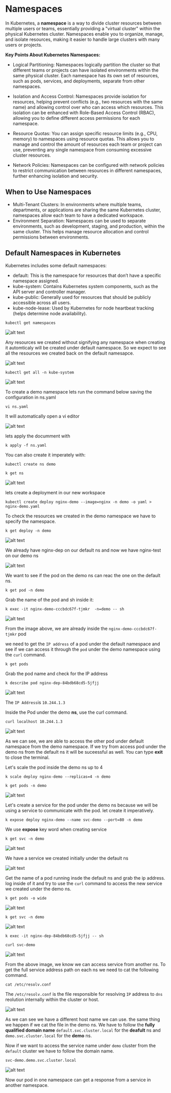 # Namespaces

In Kubernetes, a **namespace** is a way to divide cluster resources between multiple users or teams, essentially providing a "virtual cluster" within the physical Kubernetes cluster. Namespaces enable you to organize, manage, and isolate resources, making it easier to handle large clusters with many users or projects.

**Key Points About Kubernetes Namespaces:**
- Logical Partitioning: Namespaces logically partition the cluster so that different teams or projects can have isolated environments within the same physical cluster. Each namespace has its own set of resources, such as pods, services, and deployments, separate from other namespaces.

- Isolation and Access Control: Namespaces provide isolation for resources, helping prevent conflicts (e.g., two resources with the same name) and allowing control over who can access which resources. This isolation can be enhanced with Role-Based Access Control (RBAC), allowing you to define different access permissions for each namespace.

- Resource Quotas: You can assign specific resource limits (e.g., CPU, memory) to namespaces using resource quotas. This allows you to manage and control the amount of resources each team or project can use, preventing any single namespace from consuming excessive cluster resources.

- Network Policies: Namespaces can be configured with network policies to restrict communication between resources in different namespaces, further enhancing isolation and security.

## When to Use Namespaces

- Multi-Tenant Clusters: In environments where multiple teams, departments, or applications are sharing the same Kubernetes cluster, namespaces allow each team to have a dedicated workspace.
- Environment Separation: Namespaces can be used to separate environments, such as development, staging, and production, within the same cluster. This helps manage resource allocation and control permissions between environments.

## Default Namespaces in Kubernetes

Kubernetes includes some default namespaces:

- default: This is the namespace for resources that don’t have a specific namespace assigned.
- kube-system: Contains Kubernetes system components, such as the API server and controller manager.
- kube-public: Generally used for resources that should be publicly accessible across all users.
- kube-node-lease: Used by Kubernetes for node heartbeat tracking (helps determine node availability).

```
kubectl get namespaces
```
![alt text](<images/Screenshot 2024-11-11 at 12.50.26.png>)

Any resources we created without signifying any namespace when creating it automticaly will be created under default namespace. So  we expect to see all the resources we created back on the default namesapce.

![alt text](<images/Screenshot 2024-11-11 at 12.54.50.png>)

```
kubectl get all -n kube-system
```

![alt text](<images/Screenshot 2024-11-11 at 13.04.13.png>)

 To create a demo namespace lets run the command below saving the configuration in ns.yaml

 ``
 vi ns.yaml
 ``

 It will automatically open a vi editor

 ![alt text](<images/Screenshot 2024-11-11 at 13.14.30.png>)

 lets apply the documment with

 ```
 k apply -f ns.yaml
 ```
You can also create it imperately with:
```
kubectl create ns demo
```
 ```
 k get ns
 ```
 ![alt text](<images/Screenshot 2024-11-11 at 13.16.34.png>)

 lets create a deployment in our new workspace

 ```
 kubectl create deploy nginx-demo --image=nginx -n demo -o yaml > nginx-demo.yaml
 ```
 To check the resources we created in the demo namespace we have to specify the namespace.
```
k get deploy -n demo
```
![alt text](<images/Screenshot 2024-11-11 at 13.25.21.png>)

We already have nginx-dep on our default ns and now we have nginx-test on our demo ns

![alt text](<images/Screenshot 2024-11-11 at 13.26.59.png>)

We want to see if the pod on the demo ns can reac the one on the default ns.

```
k get pod -n demo
```
Grab the name of the pod and sh inside it:
```
k exec -it nginx-demo-cccbdc67f-tjmkr  -n=demo -- sh
```
![alt text](<images/Screenshot 2024-11-11 at 13.32.33.png>)

From the image above, we are already inside the `nginx-demo-cccbdc67f-tjmkr` pod

we need to get the `IP address` of a pod under the default namespace and see if we can access it through the `pod` under the demo namespace using the `curl` command.
```
k get pods
```
Grab the pod name and check for the IP address

```
k describe pod nginx-dep-84bdb68cd5-5jfjj
```
![alt text](<images/Screenshot 2024-11-11 at 13.40.10.png>)

The `IP Address`is `10.244.1.3`

Inside the Pod under the demo **ns**, use the curl command.

```
curl localhost 10.244.1.3
```
![alt text](<images/Screenshot 2024-11-11 at 13.43.48.png>)

As we can see, we are able to access the other pod under default namespace from the demo namespace. If we try from access pod under the demo ns from the default ns it will be suceessful as well. You can type **exit** to close the terminal.

Let's scale the pod inside the demo ns up to 4
```
k scale deploy nginx-demo --replicas=4 -n demo
```
```
k get pods -n demo
```

![alt text](<images/Screenshot 2024-11-11 at 13.54.21.png>)

Let's create a service for the pod under the demo ns because we will be using a service to communicate with the pod. let create it imperatively.

```
k expose deploy nginx-demo --name svc-demo --port=80 -n demo
```
We use **expose** key word when creating service
```
k get svc -n demo
```
![alt text](<images/Screenshot 2024-11-11 at 14.03.02.png>)

We have a service we created initially under the default ns

![alt text](<images/Screenshot 2024-11-11 at 14.04.43.png>)

Get the name of a pod running insde the default ns and grab the ip address. log inside of it and try to use the `curl` command to access the new service we created under the demo ns.

```
k get pods -o wide
```
![alt text](<images/Screenshot 2024-11-11 at 14.11.57.png>)

```
k get svc -n demo
```
![alt text](<images/Screenshot 2024-11-11 at 14.16.04.png>)

```
k exec -it nginx-dep-84bdb68cd5-5jfjj -- sh
```
```
curl svc-demo
```
![alt text](<images/Screenshot 2024-11-11 at 14.22.43.png>)

From the above image, we know we can access service from another ns. To get the full service address path on each ns we need to cat the following command.
```
cat /etc/resolv.conf
```
The `/etc/resolv.conf` is the file responsible for resolving `IP` address to `dns` reolution internally within the cluster or host.

![alt text](<images/Screenshot 2024-11-11 at 14.30.45.png>)

As we can see we have a different host name we can use. the same thing we happen if we cat the file in the demo ns. We have to follow the **fully qualified domain name** `default.svc.cluster.local` for the **deafult** ns and `demo.svc.cluster.local` for the **demo** ns.

Now if we want to access the service name under `demo` cluster from the `default` cluster we have to follow the domain name.
```
svc-demo.demo.svc.cluster.local
```
![alt text](<images/Screenshot 2024-11-12 at 00.07.50.png>)

Now our pod in one namespace can get a response from a service in another namespace.